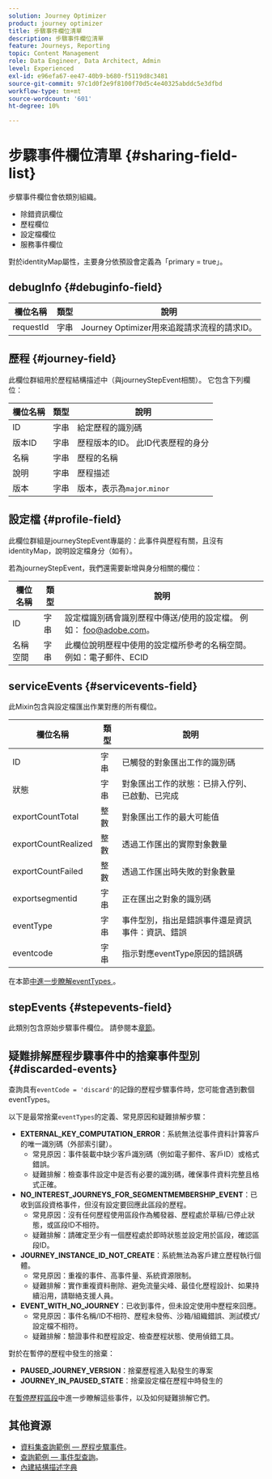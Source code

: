 ```yaml
---
solution: Journey Optimizer
product: journey optimizer
title: 步驟事件欄位清單
description: 步驟事件欄位清單
feature: Journeys, Reporting
topic: Content Management
role: Data Engineer, Data Architect, Admin
level: Experienced
exl-id: e96efa67-ee47-40b9-b680-f5119d8c3481
source-git-commit: 97c1d0f2e9f8100f70d5c4e40325abddc5e3dfbd
workflow-type: tm+mt
source-wordcount: '601'
ht-degree: 10%

---
```


# 步驟事件欄位清單 {#sharing-field-list}

步驟事件欄位會依類別組織。

* 除錯資訊欄位
* 歷程欄位
* 設定檔欄位
* 服務事件欄位

對於identityMap屬性，主要身分依預設會定義為「primary = true」。

## debugInfo {#debuginfo-field}

| 欄位名稱 | 類型 | 說明 |
|---|---|------------|
| requestId | 字串 | Journey Optimizer用來追蹤請求流程的請求ID。 |

## 歷程 {#journey-field}

此欄位群組用於歷程結構描述中（與journeyStepEvent相關）。 它包含下列欄位：

| 欄位名稱 | 類型 | 說明 |
|---|---|------------|
| ID | 字串 | 給定歷程的識別碼 |
| 版本ID | 字串 | 歷程版本的ID。 此ID代表歷程的身分 |
| 名稱 | 字串 | 歷程的名稱 |
| 說明 | 字串 | 歷程描述 |
| 版本 | 字串 | 版本，表示為`major`.`minor` |

## 設定檔 {#profile-field}

此欄位群組是journeyStepEvent專屬的：此事件與歷程有關，且沒有identityMap，說明設定檔身分（如有）。

若為journeyStepEvent，我們還需要新增與身分相關的欄位：

| 欄位名稱 | 類型 | 說明 |
|---|---|------------|
| ID | 字串 | 設定檔識別碼會識別歷程中傳送/使用的設定檔。 例如： foo@adobe.com。 |
| 名稱空間 | 字串 | 此欄位說明歷程中使用的設定檔所參考的名稱空間。 例如：電子郵件、ECID |

## serviceEvents {#servicevents-field}

此Mixin包含與設定檔匯出作業對應的所有欄位。

| 欄位名稱 | 類型 | 說明 |
|---|---|------------|
| ID | 字串 | 已觸發的對象匯出工作的識別碼 |
| 狀態 | 字串 | 對象匯出工作的狀態：已排入佇列、已啟動、已完成 |
| exportCountTotal | 整數 | 對象匯出工作的最大可能值 |
| exportCountRealized | 整數 | 透過工作匯出的實際對象數量 |
| exportCountFailed | 整數 | 透過工作匯出時失敗的對象數量 |
| exportsegmentid | 字串 | 正在匯出之對象的識別碼 |
| eventType | 字串 | 事件型別，指出是錯誤事件還是資訊事件：資訊、錯誤 |
| eventcode | 字串 | 指示對應eventType原因的錯誤碼 |

在本節[中進一步瞭解eventTypes &#x200B;](#discarded-events)。

## stepEvents {#stepevents-field}

此類別包含原始步驟事件欄位。 請參閱本[章節](../reports/sharing-legacy-fields.md)。


## 疑難排解歷程步驟事件中的捨棄事件型別  {#discarded-events}

查詢具有`eventCode = 'discard'`的記錄的歷程步驟事件時，您可能會遇到數個eventTypes。

以下是最常捨棄`eventTypes`的定義、常見原因和疑難排解步驟：

* **EXTERNAL_KEY_COMPUTATION_ERROR**：系統無法從事件資料計算客戶的唯一識別碼（外部索引鍵）。
   * 常見原因：事件裝載中缺少客戶識別碼（例如電子郵件、客戶ID）或格式錯誤。
   * 疑難排解：檢查事件設定中是否有必要的識別碼，確保事件資料完整且格式正確。
* **NO_INTEREST_JOURNEYS_FOR_SEGMENTMEMBERSHIP_EVENT**：已收到區段資格事件，但沒有設定要回應此區段的歷程。
   * 常見原因：沒有任何歷程使用區段作為觸發器、歷程處於草稿/已停止狀態，或區段ID不相符。
   * 疑難排解：請確定至少有一個歷程處於即時狀態並設定用於區段，確認區段ID。
* **JOURNEY_INSTANCE_ID_NOT_CREATE**：系統無法為客戶建立歷程執行個體。
   * 常見原因：重複的事件、高事件量、系統資源限制。
   * 疑難排解：實作重複資料刪除、避免流量尖峰、最佳化歷程設計、如果持續沿用，請聯絡支援人員。
* **EVENT_WITH_NO_JOURNEY**：已收到事件，但未設定使用中歷程來回應。
   * 常見原因：事件名稱/ID不相符、歷程未發佈、沙箱/組織錯誤、測試模式/設定檔不相符。
   * 疑難排解：驗證事件和歷程設定、檢查歷程狀態、使用偵錯工具。

對於在暫停的歷程中發生的捨棄：

* **PAUSED_JOURNEY_VERSION**：捨棄歷程進入點發生的專案
* **JOURNEY_IN_PAUSED_STATE**：捨棄設定檔在歷程中時發生的

在[暫停歷程區段](../building-journeys/journey-pause.md#troubleshoot-profile-discards-in-paused-journeys)中進一步瞭解這些事件，以及如何疑難排解它們。

## 其他資源

* [資料集查詢範例 — 歷程步驟事件](../data/datasets-query-examples.md#journey-step-event)。
* [查詢範例 — 事件型查詢](query-examples.md#event-based-queries)。
* [內建結構描述字典](https://experienceleague.adobe.com/tools/ajo-schemas/schema-dictionary.html?lang=zh-Hant)

